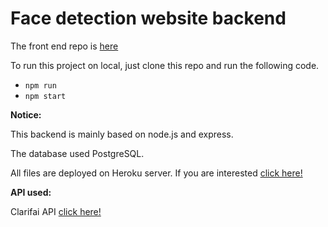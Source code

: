 # Face detection website backend

The front end repo is [here](https://github.com/feifeirun97/web-detection-app-frontend)

To run this project on local, just clone this repo and run the following code.

- `npm run`
- `npm start`

**Notice:**

This backend is mainly based on node.js and express.

The database used PostgreSQL.

All files are deployed on Heroku server. If you are interested [click here!](https://salty-wave-72335.herokuapp.com/)

**API used:**

Clarifai API [click here!](https://www.clarifi.org/)

